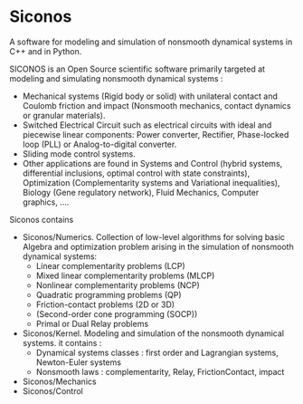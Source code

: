 Siconos
================
A software for modeling and simulation of nonsmooth dynamical systems in C++ and in Python.

SICONOS is an Open Source scientific software primarily targeted at modeling and simulating nonsmooth dynamical systems :
 * Mechanical systems (Rigid body or solid) with unilateral contact and Coulomb friction and impact (Nonsmooth mechanics, 
contact dynamics or granular materials). 
 * Switched Electrical Circuit such as electrical circuits with ideal and piecewise linear components: Power converter, Rectifier, Phase-locked loop (PLL) or Analog-to-digital converter.
 * Sliding mode control systems. 
 * Other applications are found in Systems and Control (hybrid systems, differential inclusions,
optimal control with state constraints), Optimization (Complementarity systems and Variational inequalities), 
Biology (Gene regulatory network), Fluid Mechanics, Computer graphics, ....

Siconos contains
   * Siconos/Numerics. Collection of low-level algorithms for solving basic Algebra and optimization problem arising in the simulation of nonsmooth dynamical systems:
     * Linear complementarity problems (LCP)
     * Mixed linear complementarity problems (MLCP)
     * Nonlinear complementarity problems (NCP)
     * Quadratic programming problems (QP)
     * Friction-contact problems (2D or 3D)
     * (Second-order cone programming (SOCP))
     * Primal or Dual Relay problems
   * Siconos/Kernel.  Modeling and simulation of the nonsmooth dynamical systems. it contains :
     * Dynamical systems classes : first order and Lagrangian systems, Newton-Euler systems
     * Nonsmooth laws : complementarity, Relay, FrictionContact, impact
   * Siconos/Mechanics
   * Siconos/Control
